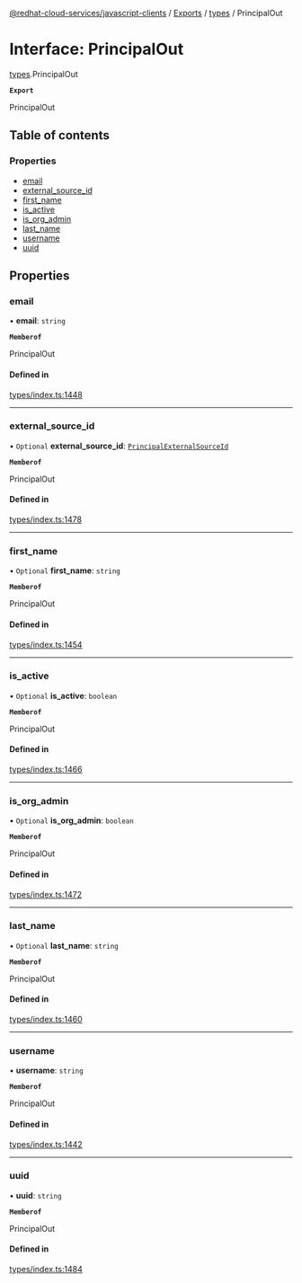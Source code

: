 [@redhat-cloud-services/javascript-clients](../README.md) / [Exports](../modules.md) / [types](../modules/types.md) / PrincipalOut

# Interface: PrincipalOut

[types](../modules/types.md).PrincipalOut

**`Export`**

PrincipalOut

## Table of contents

### Properties

- [email](types.PrincipalOut.md#email)
- [external\_source\_id](types.PrincipalOut.md#external_source_id)
- [first\_name](types.PrincipalOut.md#first_name)
- [is\_active](types.PrincipalOut.md#is_active)
- [is\_org\_admin](types.PrincipalOut.md#is_org_admin)
- [last\_name](types.PrincipalOut.md#last_name)
- [username](types.PrincipalOut.md#username)
- [uuid](types.PrincipalOut.md#uuid)

## Properties

### email

• **email**: `string`

**`Memberof`**

PrincipalOut

#### Defined in

[types/index.ts:1448](https://github.com/RedHatInsights/javascript-clients/blob/main/packages/rbac/types/index.ts#L1448)

___

### external\_source\_id

• `Optional` **external\_source\_id**: [`PrincipalExternalSourceId`](../modules/types.md#principalexternalsourceid)

**`Memberof`**

PrincipalOut

#### Defined in

[types/index.ts:1478](https://github.com/RedHatInsights/javascript-clients/blob/main/packages/rbac/types/index.ts#L1478)

___

### first\_name

• `Optional` **first\_name**: `string`

**`Memberof`**

PrincipalOut

#### Defined in

[types/index.ts:1454](https://github.com/RedHatInsights/javascript-clients/blob/main/packages/rbac/types/index.ts#L1454)

___

### is\_active

• `Optional` **is\_active**: `boolean`

**`Memberof`**

PrincipalOut

#### Defined in

[types/index.ts:1466](https://github.com/RedHatInsights/javascript-clients/blob/main/packages/rbac/types/index.ts#L1466)

___

### is\_org\_admin

• `Optional` **is\_org\_admin**: `boolean`

**`Memberof`**

PrincipalOut

#### Defined in

[types/index.ts:1472](https://github.com/RedHatInsights/javascript-clients/blob/main/packages/rbac/types/index.ts#L1472)

___

### last\_name

• `Optional` **last\_name**: `string`

**`Memberof`**

PrincipalOut

#### Defined in

[types/index.ts:1460](https://github.com/RedHatInsights/javascript-clients/blob/main/packages/rbac/types/index.ts#L1460)

___

### username

• **username**: `string`

**`Memberof`**

PrincipalOut

#### Defined in

[types/index.ts:1442](https://github.com/RedHatInsights/javascript-clients/blob/main/packages/rbac/types/index.ts#L1442)

___

### uuid

• **uuid**: `string`

**`Memberof`**

PrincipalOut

#### Defined in

[types/index.ts:1484](https://github.com/RedHatInsights/javascript-clients/blob/main/packages/rbac/types/index.ts#L1484)
